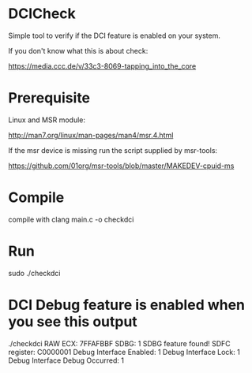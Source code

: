 # DCICheck

Simple tool to verify if the DCI feature is enabled on your system.

If you don't know what this is about check:

https://media.ccc.de/v/33c3-8069-tapping_into_the_core

# Prerequisite

Linux and MSR module:

http://man7.org/linux/man-pages/man4/msr.4.html

If the msr device is missing run the script supplied by msr-tools:

https://github.com/01org/msr-tools/blob/master/MAKEDEV-cpuid-ms

# Compile
compile with clang main.c -o checkdci

# Run
sudo ./checkdci

# DCI Debug feature is enabled when you see this output
./checkdci 
RAW ECX: 7FFAFBBF
SDBG: 1
SDBG feature found!
SDFC register: C0000001
Debug Interface Enabled: 1
Debug Interface Lock: 1
Debug Interface Debug Occurred: 1

